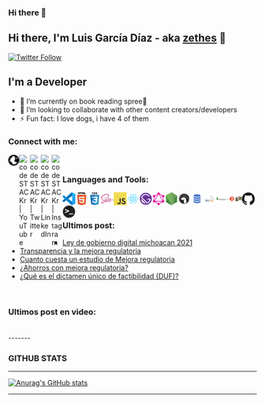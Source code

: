 ### Hi there 👋
## Hi there, I'm Luis García Díaz - aka [zethes][website] 👋

[![Twitter Follow](https://img.shields.io/twitter/follow/Luis_Garciadiaz?color=1DA1F2&logo=twitter&style=for-the-badge)](https://twitter.com/intent/follow?original_referer=https%3A%2F%2Fgithub.com%2F&screen_name=Luis_Garciadiaz)

## I'm a Developer


- 🌱 I’m currently on book reading spree🤣
- 👯 I’m looking to collaborate with other content creators/developers
- ⚡ Fun fact: I love dogs, i have 4 of them

### Connect with me:

[<img align="left" alt="vireysoft.com" width="22px" src="https://raw.githubusercontent.com/iconic/open-iconic/master/svg/globe.svg" />][website]
[<img align="left" alt="codeSTACKr | YouTube" width="22px" src="https://cdn.jsdelivr.net/npm/simple-icons@v3/icons/youtube.svg" />][youtube]
[<img align="left" alt="codeSTACKr | Twitter" width="22px" src="https://cdn.jsdelivr.net/npm/simple-icons@v3/icons/twitter.svg" />][twitter]
[<img align="left" alt="codeSTACKr | LinkedIn" width="22px" src="https://cdn.jsdelivr.net/npm/simple-icons@v3/icons/linkedin.svg" />][linkedin]
[<img align="left" alt="codeSTACKr | Instagram" width="22px" src="https://cdn.jsdelivr.net/npm/simple-icons@v3/icons/instagram.svg" />][instagram]

<br />


### Languages and Tools:

<img align="left" alt="Visual Studio Code" width="26px" src="https://raw.githubusercontent.com/github/explore/80688e429a7d4ef2fca1e82350fe8e3517d3494d/topics/visual-studio-code/visual-studio-code.png" />
<img align="left" alt="HTML5" width="26px" src="https://raw.githubusercontent.com/github/explore/80688e429a7d4ef2fca1e82350fe8e3517d3494d/topics/html/html.png" />
<img align="left" alt="CSS3" width="26px" src="https://raw.githubusercontent.com/github/explore/80688e429a7d4ef2fca1e82350fe8e3517d3494d/topics/css/css.png" />
<img align="left" alt="Sass" width="26px" src="https://raw.githubusercontent.com/github/explore/80688e429a7d4ef2fca1e82350fe8e3517d3494d/topics/sass/sass.png" />
<img align="left" alt="JavaScript" width="26px" src="https://raw.githubusercontent.com/github/explore/80688e429a7d4ef2fca1e82350fe8e3517d3494d/topics/javascript/javascript.png" />
<img align="left" alt="React" width="26px" src="https://raw.githubusercontent.com/github/explore/80688e429a7d4ef2fca1e82350fe8e3517d3494d/topics/react/react.png" />
<img align="left" alt="Gatsby" width="26px" src="https://raw.githubusercontent.com/github/explore/e94815998e4e0713912fed477a1f346ec04c3da2/topics/gatsby/gatsby.png" />
<img align="left" alt="GraphQL" width="26px" src="https://raw.githubusercontent.com/github/explore/80688e429a7d4ef2fca1e82350fe8e3517d3494d/topics/graphql/graphql.png" />
<img align="left" alt="Node.js" width="26px" src="https://raw.githubusercontent.com/github/explore/80688e429a7d4ef2fca1e82350fe8e3517d3494d/topics/nodejs/nodejs.png" />
<img align="left" alt="Deno" width="26px" src="https://raw.githubusercontent.com/github/explore/361e2821e2dea67711cde99c9c40ed357061cf27/topics/deno/deno.png" />
<img align="left" alt="SQL" width="26px" src="https://raw.githubusercontent.com/github/explore/80688e429a7d4ef2fca1e82350fe8e3517d3494d/topics/sql/sql.png" />
<img align="left" alt="MySQL" width="26px" src="https://raw.githubusercontent.com/github/explore/80688e429a7d4ef2fca1e82350fe8e3517d3494d/topics/mysql/mysql.png" />
<img align="left" alt="MongoDB" width="26px" src="https://raw.githubusercontent.com/github/explore/80688e429a7d4ef2fca1e82350fe8e3517d3494d/topics/mongodb/mongodb.png" />
<img align="left" alt="Git" width="26px" src="https://raw.githubusercontent.com/github/explore/80688e429a7d4ef2fca1e82350fe8e3517d3494d/topics/git/git.png" />
<img align="left" alt="GitHub" width="26px" src="https://raw.githubusercontent.com/github/explore/78df643247d429f6cc873026c0622819ad797942/topics/github/github.png" />
<img align="left" alt="Terminal" width="26px" src="https://raw.githubusercontent.com/github/explore/80688e429a7d4ef2fca1e82350fe8e3517d3494d/topics/terminal/terminal.png" />

<br />
<br />

### Ultimos post:


<!-- BLOG-POST-LIST:START -->
- [Ley de gobierno digital michoacan 2021](https://virreysoft.com/2021/12/08/ley-de-gobierno-digital-michoacan-2021/)
- [Transparencia y la mejora regulatoria](https://virreysoft.com/2021/11/29/transparencia-y-la-mejora-regulatoria/)
- [Cuanto cuesta un estudio de Mejora regulatoria](https://virreysoft.com/2021/07/20/cuanto-cuesta-un-estudio-de-mejora-regulatoria/)
- [¿Ahorros con mejora regulatoria?](https://virreysoft.com/2021/07/08/ahorros-con-mejora-regulatoria/)
- [¿Qué es el dictamen único de factibilidad &lpar;DUF&rpar;?](https://virreysoft.com/2021/06/18/que-es-el-dictamen-unico-de-factibilidad-duf/)
<!-- BLOG-POST-LIST:END -->
<br />

### Ultimos post en video:


<!-- youtube:START -->
<!-- youtube:END  -->
<br />
-------

### GITHUB STATS

---
[![Anurag's GitHub stats](https://github-readme-stats.vercel.app/api?username=luisgarciadiaz)](https://github.com/anuraghazra/github-readme-stats)

---

[website]: http://virreysoft.com/
[twitter]: https://twitter.com/Luis_Garciadiaz
[youtube]: https://www.youtube.com/channel/UCCTpxZlUaoFcVewURLucH4A
[instagram]: https://www.instagram.com/luis_garcia_diaz/
[linkedin]: https://www.linkedin.com/in/luis-alberto-garcia-d%C3%ADaz-802619b/
